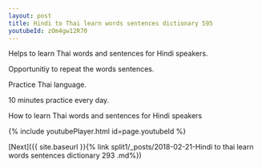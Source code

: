 ```yaml
---
layout: post
title: Hindi to Thai learn words sentences dictionary 595 
youtubeId: zOm4gw12R70
---
```

 
 
Helps to learn Thai words and sentences for Hindi speakers.

Opportunitiy to repeat the words sentences. 

Practice Thai language. 
 
10 minutes practice every day. 
 
How to learn Thai words and sentences for Hindi speakers 
 
{% include youtubePlayer.html id=page.youtubeId %}
 
 
[Next]({{ site.baseurl }}{% link  split1/_posts/2018-02-21-Hindi to thai learn words sentences dictionary 293 .md%})
 
